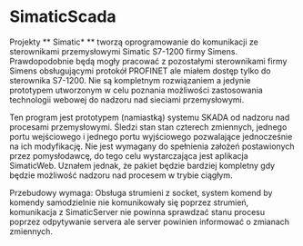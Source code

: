 SimaticScada
============

Projekty ** Simatic* ** tworzą oprogramowanie do komunikacji ze sterownikami przemysłowymi Simatic S7-1200 firmy  Simens.
Prawdopodobnie będą mogły pracować z pozostałymi sterownikami firmy Simens obsługującymi protokół PROFINET ale miałem dostęp tylko do sterownika S7-1200.
Nie są kompletnym rozwiązaniem a jedynie prototypem utworzonym w celu poznania możliwości zastosowania technologii webowej do nadzoru nad sieciami przemysłowymi.

Ten program jest prototypem (namiastką) systemu SKADA od nadzoru nad procesami przemysłowymi. Śledzi stan stan czterech zmiennych, jednego portu wejściowego i jednego portu wyjściowego pozwalające jednocześnie na ich modyfikację. Nie jest wymagany do spełnienia założeń postawionych przez pomysłodawcę, do tego celu wystarczająca jest aplikacja SimaticWeb. Uznałem jednak, że pakiet będzie bardziej kompletny gdy będzie możliwość nadzoru nad procesem w trybie ciągłym.

Przebudowy wymaga: Obsługa strumieni z socket, system komend by komendy samodzielnie nie komunikowały się poprzez strumień, komunikacja z SimaticServer nie powinna sprawdzać stanu procesu poprzez odpytywanie servera ale server powinien informować o zmianach zmiennych.
